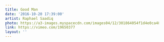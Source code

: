 ```yaml
---
title: Good Man
date: '2016-10-20 17:39:00'
artist: Raphael Saadiq
photo: https://a3-images.myspacecdn.com/images04/12/301864054f1d4e0ca4865bb5cb3dacf8/300x300.jpg
link: https://vimeo.com/19650377
layout: ''
---
```

